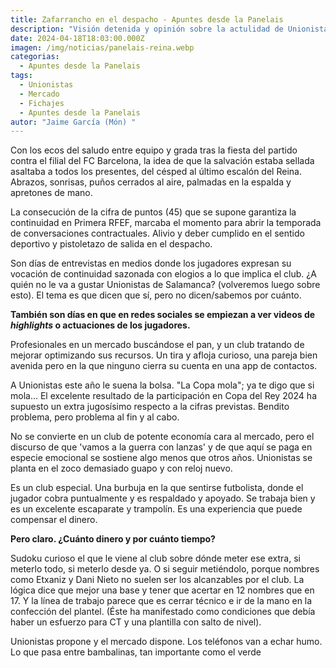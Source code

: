 ```yaml
---
title: Zafarrancho en el despacho - Apuntes desde la Panelais
description: "Visión detenida y opinión sobre la actulidad de Unionistas de Salamanca . "
date: 2024-04-18T18:03:00.000Z
imagen: /img/noticias/panelais-reina.webp
categorias:
  - Apuntes desde la Panelais
tags:
  - Unionistas
  - Mercado
  - Fichajes
  - Apuntes desde la Panelais
autor: "Jaime García (Món) "
---
```

Con los ecos del saludo entre equipo y grada tras la fiesta del partido contra el filial del FC Barcelona, la idea de que la salvación estaba sellada asaltaba a todos los presentes, del césped al último escalón del Reina. Abrazos, sonrisas, puños cerrados al aire, palmadas en la espalda y apretones de mano.

La consecución de la cifra de puntos (45)  que se supone garantiza la continuidad en Primera RFEF,  marcaba el momento para abrir la temporada de conversaciones contractuales. Alivio y deber cumplido en el sentido deportivo y pistoletazo de salida en el despacho.

Son días de entrevistas en medios donde los jugadores expresan su vocación de continuidad sazonada con elogios a lo que implica el club. ¿A quién no le va a gustar Unionistas de Salamanca?  (volveremos luego sobre esto). El tema es que dicen que sí, pero no dicen/sabemos por cuánto.

**También son días en que en redes sociales se empiezan a ver videos de *highlights* o actuaciones de los jugadores.**

Profesionales en un mercado buscándose el pan, y un club tratando de mejorar optimizando sus recursos. Un tira y afloja curioso, una pareja bien avenida pero en la que ninguno cierra su cuenta en una app de contactos.

A Unionistas este año le suena la bolsa. "La Copa mola"; ya te digo que si mola... El excelente resultado de la participación en Copa del Rey 2024 ha supuesto un extra jugosísimo respecto a la cifras previstas. Bendito problema, pero problema al fin y al cabo.

No se convierte en un club de potente economía cara al mercado, pero el discurso de que 'vamos a la guerra con lanzas' y de que aquí se paga en especie emocional se sostiene algo menos que otros años. Unionistas se planta en el zoco demasiado guapo y con reloj nuevo.

Es un club especial. Una burbuja en la que sentirse futbolista, donde el jugador cobra puntualmente y es respaldado y apoyado. Se trabaja bien y es un excelente escaparate y trampolín. Es una experiencia que puede compensar el dinero.

**Pero claro. ¿Cuánto dinero y por cuánto tiempo?**

Sudoku curioso el que le viene al club sobre dónde meter ese extra, si meterlo todo, si meterlo desde ya. O si seguir metiéndolo, porque nombres como Etxaniz y Dani Nieto no suelen ser los alcanzables por el club. La lógica dice que mejor una base y tener que acertar en 12 nombres que en 17. Y la línea de trabajo parece que es cerrar técnico e ir de la mano en la confección del plantel. (Éste ha manifestado como condiciones que debía haber un esfuerzo para CT y una plantilla con salto de nivel).

Unionistas propone y el mercado dispone. Los teléfonos van a echar humo. Lo que pasa entre bambalinas, tan importante como el verde
